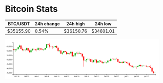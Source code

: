 # Bitcoin Stats

BTC/USDT|24h change|24h high|24h low|
|---|---|---|---|
|$35155.90|0.54%|$36150.76|$34601.01|

<img src="./chart.svg">
